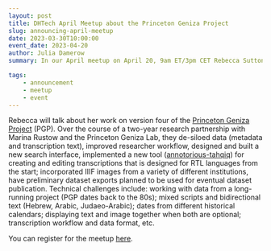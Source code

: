 ```yaml
---
layout: post
title: DHTech April Meetup about the Princeton Geniza Project
slug: announcing-april-meetup
date: 2023-03-30T10:00:00
event_date: 2023-04-20
author: Julia Damerow
summary: In our April meetup on April 20, 9am ET/3pm CET Rebecca Sutton Koeser will talk about one of her projects.

tags:
    - announcement
    - meetup
    - event
---
```


Rebecca will talk about her work on version four of the [Princeton Geniza Project](https://geniza.princeton.edu/) (PGP). Over the course of a two-year research partnership with Marina Rustow and the Princeton Geniza Lab, they de-siloed data (metadata and transcription text), improved researcher workflow, designed and built a new search interface, implemented a new tool ([annotorious-tahqiq](https://github.com/Princeton-CDH/annotorious-tahqiq)) for creating and editing transcriptions that is designed for RTL languages from the start; incorporated IIIF images from a variety of different institutions, have preliminary dataset exports planned to be used for eventual dataset publication. Technical challenges include: working with data from a long-running project (PGP dates back to the 80s); mixed scripts and bidirectional text (Hebrew, Arabic, Judaeo-Arabic); dates from different historical calendars; displaying text and image together when both are optional; transcription workflow and data format, etc.

You can register for the meetup [here](https://asu.zoom.us/meeting/register/tZUkdeihrz4sHtxmvKbI_0lPR-evefr_6sZm).



